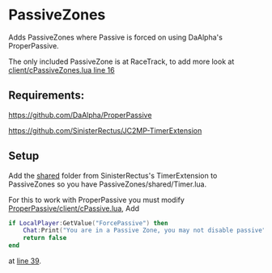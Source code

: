 # PassiveZones
Adds PassiveZones where Passive is forced on using DaAlpha's ProperPassive.

The only included PassiveZone is at RaceTrack, to add more look at [client/cPassiveZones.lua line 16](https://github.com/Dbeast247/PassiveZones/blob/master/client/cPassiveZones.lua#L16)

## Requirements:
https://github.com/DaAlpha/ProperPassive

https://github.com/SinisterRectus/JC2MP-TimerExtension

## Setup
Add the [shared](https://github.com/SinisterRectus/JC2MP-TimerExtension/tree/master/shared) folder from SinisterRectus's TimerExtension to PassiveZones so you have PassiveZones/shared/Timer.lua.

For this to work with ProperPassive you must modify [ProperPassive/client/cPassive.lua](https://github.com/DaAlpha/ProperPassive/blob/master/client/cPassive.lua),
Add
```lua
if LocalPlayer:GetValue("ForcePassive") then
	Chat:Print("You are in a Passive Zone, you may not disable passive", Color.Red)
	return false
end	
```
at [line 39](https://github.com/DaAlpha/ProperPassive/blob/master/client/cPassive.lua#L39).